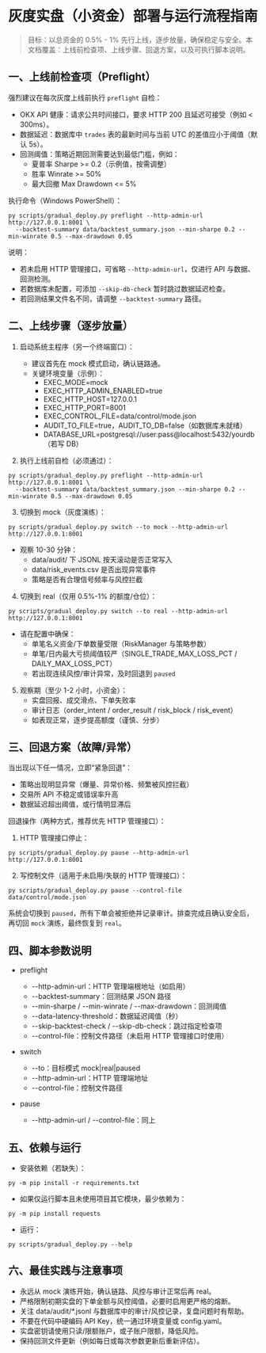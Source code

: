 # 灰度实盘（小资金）部署与运行流程指南

> 目标：以总资金的 0.5% - 1% 先行上线，逐步放量，确保稳定与安全。本文档覆盖：上线前检查项、上线步骤、回退方案，以及可执行脚本说明。

## 一、上线前检查项（Preflight）

强烈建议在每次灰度上线前执行 `preflight` 自检：

- OKX API 健康：请求公共时间接口，要求 HTTP 200 且延迟可接受（例如 < 300ms）。
- 数据延迟：数据库中 `trades` 表的最新时间与当前 UTC 的差值应小于阈值（默认 5s）。
- 回测阈值：策略近期回测需要达到最低门槛，例如：
  - 夏普率 Sharpe >= 0.2（示例值，按需调整）
  - 胜率 Winrate >= 50%
  - 最大回撤 Max Drawdown <= 5%

执行命令（Windows PowerShell）：

```
py scripts/gradual_deploy.py preflight --http-admin-url http://127.0.0.1:8001 \
  --backtest-summary data/backtest_summary.json --min-sharpe 0.2 --min-winrate 0.5 --max-drawdown 0.05
```

说明：
- 若未启用 HTTP 管理接口，可省略 `--http-admin-url`，仅进行 API 与数据、回测检测。
- 若数据库未配置，可添加 `--skip-db-check` 暂时跳过数据延迟检查。
- 若回测结果文件名不同，请调整 `--backtest-summary` 路径。

## 二、上线步骤（逐步放量）

1. 启动系统主程序（另一个终端窗口）：
   - 建议首先在 mock 模式启动，确认链路通。
   - 关键环境变量（示例）：
     - EXEC_MODE=mock
     - EXEC_HTTP_ADMIN_ENABLED=true
     - EXEC_HTTP_HOST=127.0.0.1
     - EXEC_HTTP_PORT=8001
     - EXEC_CONTROL_FILE=data/control/mode.json
     - AUDIT_TO_FILE=true，AUDIT_TO_DB=false（如数据库未就绪）
     - DATABASE_URL=postgresql://user:pass@localhost:5432/yourdb（若写 DB）

2. 执行上线前自检（必须通过）：

```
py scripts/gradual_deploy.py preflight --http-admin-url http://127.0.0.1:8001 \
  --backtest-summary data/backtest_summary.json --min-sharpe 0.2 --min-winrate 0.5 --max-drawdown 0.05
```

3. 切换到 mock（灰度演练）：

```
py scripts/gradual_deploy.py switch --to mock --http-admin-url http://127.0.0.1:8001
```

- 观察 10-30 分钟：
  - data/audit/ 下 JSONL 按天滚动是否正常写入
  - data/risk_events.csv 是否出现异常事件
  - 策略是否有合理信号频率与风控拦截

4. 切换到 real（仅用 0.5%-1% 的额度/仓位）：

```
py scripts/gradual_deploy.py switch --to real --http-admin-url http://127.0.0.1:8001
```

- 请在配置中确保：
  - 单笔名义资金/下单数量受限（RiskManager 与策略参数）
  - 单笔/日内最大亏损阈值较严（SINGLE_TRADE_MAX_LOSS_PCT / DAILY_MAX_LOSS_PCT）
  - 若出现连续风控/审计异常，及时回退到 `paused`

5. 观察期（至少 1-2 小时，小资金）：
   - 实盘回报、成交滑点、下单失败率
   - 审计日志（order_intent / order_result / risk_block / risk_event）
   - 如表现正常，逐步提高额度（谨慎、分步）

## 三、回退方案（故障/异常）

当出现以下任一情况，立即“紧急回退”：
- 策略出现明显异常（爆量、异常价格、频繁被风控拦截）
- 交易所 API 不稳定或错误率升高
- 数据延迟超出阈值，或行情明显滞后

回退操作（两种方式，推荐优先 HTTP 管理接口）：

1) HTTP 管理接口停止：
```
py scripts/gradual_deploy.py pause --http-admin-url http://127.0.0.1:8001
```

2) 写控制文件（适用于未启用/失联的 HTTP 管理接口）：
```
py scripts/gradual_deploy.py pause --control-file data/control/mode.json
```

系统会切换到 `paused`，所有下单会被拒绝并记录审计。排查完成且确认安全后，再切回 `mock` 演练，最终恢复到 `real`。

## 四、脚本参数说明

- preflight
  - --http-admin-url：HTTP 管理端根地址（如启用）
  - --backtest-summary：回测结果 JSON 路径
  - --min-sharpe / --min-winrate / --max-drawdown：回测阈值
  - --data-latency-threshold：数据延迟阈值（秒）
  - --skip-backtest-check / --skip-db-check：跳过指定检查项
  - --control-file：控制文件路径（未启用 HTTP 管理接口时使用）

- switch
  - --to：目标模式 mock|real|paused
  - --http-admin-url：HTTP 管理端地址
  - --control-file：控制文件路径

- pause
  - --http-admin-url / --control-file：同上

## 五、依赖与运行

- 安装依赖（若缺失）：
```
py -m pip install -r requirements.txt
```
- 如果仅运行脚本且未使用项目其它模块，最少依赖为：
```
py -m pip install requests
```

- 运行：
```
py scripts/gradual_deploy.py --help
```

## 六、最佳实践与注意事项

- 永远从 mock 演练开始，确认链路、风控与审计正常后再 real。
- 严格限制初期实盘的下单金额与风控阈值，必要时启用更严格的熔断。
- 关注 data/audit/*.jsonl 与数据库中的审计/风控记录，复盘问题时有帮助。
- 不要在代码中硬编码 API Key，统一通过环境变量或 config.yaml。
- 实盘密钥请使用只读/限额账户，或子账户限额，降低风险。
- 保持回测文件更新（例如每日或每次参数更新后重新评估）。
